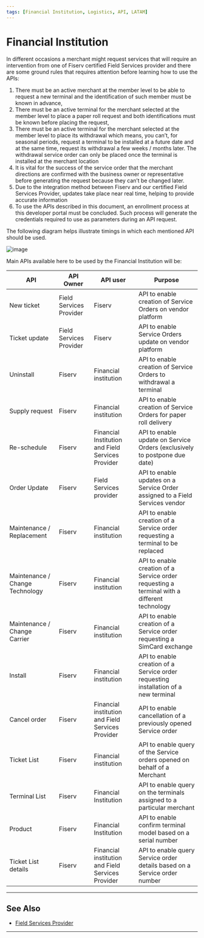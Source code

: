 ```yaml
---
tags: [Financial Institution, Logistics, API, LATAM]
---
```


# Financial Institution

In different occasions a merchant might request services that will require an intervention from one of Fiserv certified Field Services provider and there are some ground rules that requires attention before learning how to use the APIs:

1. There must be an active merchant at the member level to be able to request a new terminal and the identification of such member must be known in advance,
2. There must be an active terminal for the merchant selected at the member level to place a paper roll request and both identifications must be known before placing the request,
3. There must be an active terminal for the merchant selected at the member level to place its withdrawal which means, you can’t, for seasonal periods, request a terminal to be installed at a future date and at the same time, request its withdrawal a few weeks / months later. The withdrawal service order can only be placed once the terminal is installed at the merchant location
4. It is vital for the success of the service order that the merchant directions are confirmed with the business owner or representative before generating the request because they can’t be changed later.
5. Due to the integration method between Fiserv and our certified Field Services Provider, updates take place near real time, helping to provide accurate information
6. To use the APIs described in this document, an enrollment process at this developer portal must be concluded. Such process will generate the credentials required to use as parameters during an API request.

The following diagram helps illustrate timings in which each mentioned API should be used.

![image](https://user-images.githubusercontent.com/111396588/213576554-0bda6765-1bdf-4a55-9770-11b293dfd999.png)

Main APIs available here to be used by the Financial Institution will be:

|API|	API Owner|	API user|	Purpose|
|---|-------------|---------|-----------|
|New ticket|	Field Services Provider|	Fiserv|	API to enable creation of Service Orders on vendor platform|
|Ticket update|	Field Services Provider|	Fiserv|	API to enable Service Orders update on vendor platform|
|Uninstall|	Fiserv|	Financial institution|	API to enable creation of Service Orders to withdrawal a terminal|
|Supply request|	Fiserv|	Financial institution|	API to enable creation of Service Orders for paper roll delivery|
|Re-schedule|	Fiserv|	Financial Institution and Field Services Provider|	API to enable update on Service Orders (exclusively to postpone due date)|
|Order Update|	Fiserv|	Field Services provider|	API to enable updates on a Service Order assigned to a Field Services vendor|
|Maintenance / Replacement|	Fiserv|	Financial institution|	API to enable creation of a Service order requesting a terminal to be replaced|
|Maintenance / Change Technology|	Fiserv|	Financial institution|	API to enable creation of a Service order requesting a terminal with a different technology|
|Maintenance / Change Carrier|	Fiserv|	Financial institution|	API to enable creation of a Service order requesting a SimCard exchange|
|Install|	Fiserv|	Financial institution|	API to enable creation of a Service order requesting installation of a new terminal|
|Cancel order|	Fiserv|	Financial institution and Field Services Provider|	API to enable cancellation of a previously opened Service order|
|Ticket List|	Fiserv|	Financial institution|	API to enable query of the Service orders opened on behalf of a Merchant|
|Terminal List|	Fiserv	|Financial Institution|	API to enable query on the terminals assigned to a particular merchant|
|Product|	Fiserv|	Financial Institution|	API to enable confirm terminal model based on a serial number|
|Ticket List details|	Fiserv|	Financial institution and Field Services Provider|	API to enable query Service order details based on a Service order number|

---

## See Also

- [Field Services Provider](?path=docs/english/logistics/2-2-field-services-provider.md )

---
